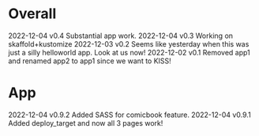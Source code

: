 # Overall

2022-12-04 v0.4 Substantial app work.
2022-12-04 v0.3 Working on skaffold+kustomize
2022-12-03 v0.2 Seems like yesterday when this was just a silly helloworld app. Look at us now!
2022-12-02 v0.1 Removed app1 and renamed app2 to app1 since we want to KISS!

# App

2022-12-04 v0.9.2 Added SASS for comicbook feature.
2022-12-04 v0.9.1 Added deploy_target and now all 3 pages work!
